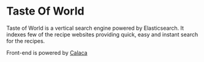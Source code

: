 
Taste Of World
=========

Taste of World is a vertical search engine powered by Elasticsearch. It indexes few of the recipe websites providing quick, easy and instant search for the recipes.

Front-end is powered by [Calaca](https://github.com/romansanchez/Calaca "Calaca")
